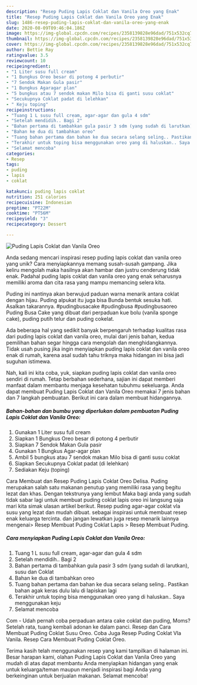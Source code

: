 ```yaml
---
description: "Resep Puding Lapis Coklat dan Vanila Oreo yang Enak"
title: "Resep Puding Lapis Coklat dan Vanila Oreo yang Enak"
slug: 1486-resep-puding-lapis-coklat-dan-vanila-oreo-yang-enak
date: 2020-08-09T09:46:04.186Z
image: https://img-global.cpcdn.com/recipes/2358139828e96dad/751x532cq70/puding-lapis-coklat-dan-vanila-oreo-foto-resep-utama.jpg
thumbnail: https://img-global.cpcdn.com/recipes/2358139828e96dad/751x532cq70/puding-lapis-coklat-dan-vanila-oreo-foto-resep-utama.jpg
cover: https://img-global.cpcdn.com/recipes/2358139828e96dad/751x532cq70/puding-lapis-coklat-dan-vanila-oreo-foto-resep-utama.jpg
author: Bettie Ray
ratingvalue: 3.5
reviewcount: 10
recipeingredient:
- "1 Liter susu full cream"
- "1 Bungkus Oreo besar di potong 4 perbutir"
- "7 Sendok Makan Gula pasir"
- "1 Bungkus Agaragar plan"
- "5 bungkus atau 7 sendok makan Milo bisa di ganti susu coklat"
- "Secukupnya Coklat padat di lelehkan"
- " Keju toping"
recipeinstructions:
- "Tuang 1 L susu full cream, agar-agar dan gula 4 sdm"
- "Setelah mendidih.. Bagi 2"
- "Bahan pertama di tambahkan gula pasir 3 sdm (yang sudah di larutkan), susu dan Coklat"
- "Bahan ke dua di tambahkan oreo"
- "Tuang bahan pertama dan bahan ke dua secara selang seling.. Pastikan bahan agak keras dulu lalu di lapiskan lagi"
- "Terakhir untuk toping bisa menggunakan oreo yang di haluskan.. Saya menggunakan keju"
- "Selamat mencoba"
categories:
- Resep
tags:
- puding
- lapis
- coklat

katakunci: puding lapis coklat 
nutrition: 251 calories
recipecuisine: Indonesian
preptime: "PT22M"
cooktime: "PT56M"
recipeyield: "3"
recipecategory: Dessert

---
```



![Puding Lapis Coklat dan Vanila Oreo](https://img-global.cpcdn.com/recipes/2358139828e96dad/751x532cq70/puding-lapis-coklat-dan-vanila-oreo-foto-resep-utama.jpg)

Anda sedang mencari inspirasi resep puding lapis coklat dan vanila oreo yang unik? Cara menyiapkannya memang susah-susah gampang. Jika keliru mengolah maka hasilnya akan hambar dan justru cenderung tidak enak. Padahal puding lapis coklat dan vanila oreo yang enak seharusnya memiliki aroma dan cita rasa yang mampu memancing selera kita.

Puding ini nantinya akan berwujud paduan warna menarik antara coklat dengan hijau. Puding alpukat itu juga bisa Bunda bentuk sesuka hati. Asalkan takarannya. #pudingbusacake #pudingbusa #pudingbusaoreo Puding Busa Cake yang dibuat dari perpaduan kue bolu (vanila sponge cake), puding putih telur dan puding cokelat.

Ada beberapa hal yang sedikit banyak berpengaruh terhadap kualitas rasa dari puding lapis coklat dan vanila oreo, mulai dari jenis bahan, kedua pemilihan bahan segar hingga cara mengolah dan menghidangkannya. Tidak usah pusing jika ingin menyiapkan puding lapis coklat dan vanila oreo enak di rumah, karena asal sudah tahu triknya maka hidangan ini bisa jadi suguhan istimewa.


Nah, kali ini kita coba, yuk, siapkan puding lapis coklat dan vanila oreo sendiri di rumah. Tetap berbahan sederhana, sajian ini dapat memberi manfaat dalam membantu menjaga kesehatan tubuhmu sekeluarga. Anda dapat membuat Puding Lapis Coklat dan Vanila Oreo memakai 7 jenis bahan dan 7 langkah pembuatan. Berikut ini cara dalam membuat hidangannya.

<!--inarticleads1-->

##### Bahan-bahan dan bumbu yang diperlukan dalam pembuatan Puding Lapis Coklat dan Vanila Oreo:

1. Gunakan 1 Liter susu full cream
1. Siapkan 1 Bungkus Oreo besar di potong 4 perbutir
1. Siapkan 7 Sendok Makan Gula pasir
1. Gunakan 1 Bungkus Agar-agar plan
1. Ambil 5 bungkus atau 7 sendok makan Milo bisa di ganti susu coklat
1. Siapkan Secukupnya Coklat padat (di lelehkan)
1. Sediakan  Keju (toping)


Cara Membuat dan Resep Puding Lapis Coklat Oreo Delisa. Puding merupakan salah satu makanan penutup yang memiliki rasa yang begitu lezat dan khas. Dengan tekstrunya yang lembut Maka bagi anda yang sudah tidak sabar lagi untuk membuat puding coklat lapis oreo ini langsung saja mari kita simak ulasan artikel berikut. Resep puding agar-agar coklat vla susu yang lezat dan mudah dibuat. sebagai inspirasi untuk membuat resep enak keluarga tercinta. dan jangan lewatkan juga resep menarik lainnya mengenai&gt; Resep Membuat Puding Coklat Lapis &gt; Resep Membuat Puding. 

<!--inarticleads2-->

##### Cara menyiapkan Puding Lapis Coklat dan Vanila Oreo:

1. Tuang 1 L susu full cream, agar-agar dan gula 4 sdm
1. Setelah mendidih.. Bagi 2
1. Bahan pertama di tambahkan gula pasir 3 sdm (yang sudah di larutkan), susu dan Coklat
1. Bahan ke dua di tambahkan oreo
1. Tuang bahan pertama dan bahan ke dua secara selang seling.. Pastikan bahan agak keras dulu lalu di lapiskan lagi
1. Terakhir untuk toping bisa menggunakan oreo yang di haluskan.. Saya menggunakan keju
1. Selamat mencoba


Com - Udah pernah coba perpaduan antara cake coklat dan puding, Moms? Setelah rata, tuang kembali adonan ke dalam panci. Resep dan Cara Membuat Puding Coklat Susu Oreo. Coba Juga Resep Puding Coklat Vla Vanila. Resep Cara Membuat Puding Coklat Oreo. 

Terima kasih telah menggunakan resep yang kami tampilkan di halaman ini. Besar harapan kami, olahan Puding Lapis Coklat dan Vanila Oreo yang mudah di atas dapat membantu Anda menyiapkan hidangan yang enak untuk keluarga/teman maupun menjadi inspirasi bagi Anda yang berkeinginan untuk berjualan makanan. Selamat mencoba!
